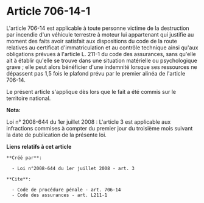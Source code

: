 # Article 706-14-1

L'article 706-14 est applicable à toute personne victime de la destruction par incendie d'un véhicule terrestre à moteur lui
appartenant qui justifie au moment des faits avoir satisfait aux dispositions du code de la route relatives au certificat
d'immatriculation et au contrôle technique ainsi qu'aux obligations prévues à l'article L. 211-1 du code des assurances, sans
qu'elle ait à établir qu'elle se trouve dans une situation matérielle ou psychologique grave ; elle peut alors bénéficier
d'une indemnité lorsque ses ressources ne dépassent pas 1,5 fois le plafond prévu par le premier alinéa de l'article 706-14. 

Le présent article s'applique dès lors que le fait a été commis sur le territoire national.

**Nota:**

Loi n° 2008-644 du 1er juillet 2008 : L'article 3 est applicable aux infractions commises à compter du premier jour du
troisième mois suivant la date de publication de la présente loi.

**Liens relatifs à cet article**

	**Créé par**:

	  - Loi n°2008-644 du 1er juillet 2008 - art. 3

	**Cite**:

	  - Code de procédure pénale - art. 706-14
	  - Code des assurances - art. L211-1
